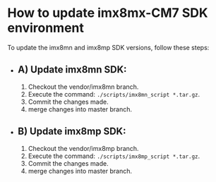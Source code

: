 # How to update imx8mx-CM7 SDK environment

To update the imx8mn and imx8mp SDK versions, follow these steps:
- ## A) Update imx8mn SDK:

    1. Checkout the vendor/imx8mn branch.
    2. Execute the command: `./scripts/imx8mn_script *.tar.gz`.
    3. Commit the changes made.
    4. merge changes into master branch.
- ## B) Update imx8mp SDK:

    1. Checkout the vendor/imx8mp branch.
    2. Execute the command: `./scripts/imx8mp_script *.tar.gz`.
    3. Commit the changes made.
    4. merge changes into master branch.
